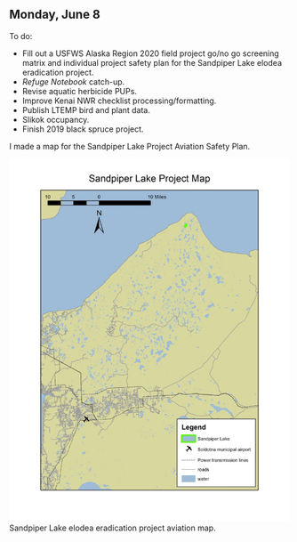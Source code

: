 
## Monday, June 8

To do:

* Fill out a USFWS Alaska Region 2020 field project go/no go screening matrix and individual project safety plan for the Sandpiper Lake elodea eradication project. 
* *Refuge Notebook* catch-up.
* Revise aquatic herbicide PUPs.
* Improve Kenai NWR checklist processing/formatting.
* Publish LTEMP bird and plant data.
* Slikok occupancy.
* Finish 2019 black spruce project.

I made a map for the Sandpiper Lake Project Aviation Safety Plan.

![Sandpiper Lake elodea eradication project aviation map.](2020-06-08_Sandpiper_Lake_aviation_map.jpg)\
Sandpiper Lake elodea eradication project aviation map.

